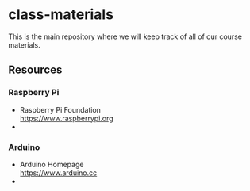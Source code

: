 # class-materials
This is the main repository where we will keep track of all of our course materials.

## Resources
### Raspberry Pi
- Raspberry Pi Foundation<br>https://www.raspberrypi.org 
- 

### Arduino
- Arduino Homepage<br>https://www.arduino.cc
- 


